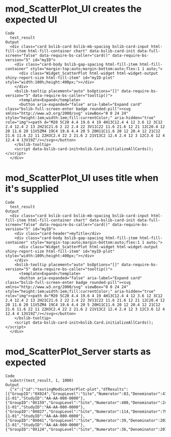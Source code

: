 # mod_ScatterPlot_UI creates the expected UI

    Code
      test_result
    Output
      <div class="card bslib-card bslib-mb-spacing bslib-card-input html-fill-item html-fill-container chart" data-bslib-card-init data-full-screen="false" data-require-bs-caller="card()" data-require-bs-version="5" id="myID">
        <div class="card-body bslib-gap-spacing html-fill-item html-fill-container" style="margin-top:auto;margin-bottom:auto;flex:1 1 auto;">
          <div class="Widget_ScatterPlot html-widget html-widget-output shiny-report-size html-fill-item" id="myID-plot" style="width:100%;height:400px;"></div>
        </div>
        <bslib-tooltip placement="auto" bsOptions="[]" data-require-bs-version="5" data-require-bs-caller="tooltip()">
          <template>Expand</template>
          <button aria-expanded="false" aria-label="Expand card" class="bslib-full-screen-enter badge rounded-pill"><svg xmlns="http://www.w3.org/2000/svg" viewBox="0 0 24 24" style="height:1em;width:1em;fill:currentColor;" aria-hidden="true" role="img"><path d="M20 5C20 4.4 19.6 4 19 4H13C12.4 4 12 3.6 12 3C12 2.4 12.4 2 13 2H21C21.6 2 22 2.4 22 3V11C22 11.6 21.6 12 21 12C20.4 12 20 11.6 20 11V5ZM4 19C4 19.6 4.4 20 5 20H11C11.6 20 12 20.4 12 21C12 21.6 11.6 22 11 22H3C2.4 22 2 21.6 2 21V13C2 12.4 2.4 12 3 12C3.6 12 4 12.4 4 13V19Z"/></svg></button>
        </bslib-tooltip>
        <script data-bslib-card-init>bslib.Card.initializeAllCards();</script>
      </div>

# mod_ScatterPlot_UI uses title when it's supplied

    Code
      test_result
    Output
      <div class="card bslib-card bslib-mb-spacing bslib-card-input html-fill-item html-fill-container chart" data-bslib-card-init data-full-screen="false" data-require-bs-caller="card()" data-require-bs-version="5" id="myID">
        <div class="card-header">myTitle</div>
        <div class="card-body bslib-gap-spacing html-fill-item html-fill-container" style="margin-top:auto;margin-bottom:auto;flex:1 1 auto;">
          <div class="Widget_ScatterPlot html-widget html-widget-output shiny-report-size html-fill-item" id="myID-plot" style="width:100%;height:400px;"></div>
        </div>
        <bslib-tooltip placement="auto" bsOptions="[]" data-require-bs-version="5" data-require-bs-caller="tooltip()">
          <template>Expand</template>
          <button aria-expanded="false" aria-label="Expand card" class="bslib-full-screen-enter badge rounded-pill"><svg xmlns="http://www.w3.org/2000/svg" viewBox="0 0 24 24" style="height:1em;width:1em;fill:currentColor;" aria-hidden="true" role="img"><path d="M20 5C20 4.4 19.6 4 19 4H13C12.4 4 12 3.6 12 3C12 2.4 12.4 2 13 2H21C21.6 2 22 2.4 22 3V11C22 11.6 21.6 12 21 12C20.4 12 20 11.6 20 11V5ZM4 19C4 19.6 4.4 20 5 20H11C11.6 20 12 20.4 12 21C12 21.6 11.6 22 11 22H3C2.4 22 2 21.6 2 21V13C2 12.4 2.4 12 3 12C3.6 12 4 12.4 4 13V19Z"/></svg></button>
        </bslib-tooltip>
        <script data-bslib-card-init>bslib.Card.initializeAllCards();</script>
      </div>

# mod_ScatterPlot_Server starts as expected

    Code
      substr(test_result, 1, 1000)
    Output
      {"x":{"id":"testingModScatterPlot-plot","dfResults":[{"GroupID":"0X024","GroupLevel":"Site","Numerator":83,"Denominator":4736,"Metric":0.0175,"Score":3.1416,"Flag":2,"MetricID":"Analysis_kri0001","SnapshotDate":"2019-11-01","StudyID":"AA-AA-000-0000"},{"GroupID":"0X159","GroupLevel":"Site","Numerator":400,"Denominator":24166,"Metric":0.0166,"Score":6.5483,"Flag":2,"MetricID":"Analysis_kri0001","SnapshotDate":"2019-11-01","StudyID":"AA-AA-000-0000"},{"GroupID":"0X027","GroupLevel":"Site","Numerator":114,"Denominator":7957,"Metric":0.0143,"Score":3.038,"Flag":2,"MetricID":"Analysis_kri0001","SnapshotDate":"2019-11-01","StudyID":"AA-AA-000-0000"},{"GroupID":"0X041","GroupLevel":"Site","Numerator":39,"Denominator":2034,"Metric":0.0192,"Score":2.3284,"Flag":1,"MetricID":"Analysis_kri0001","SnapshotDate":"2019-11-01","StudyID":"AA-AA-000-0000"},{"GroupID":"0X124","GroupLevel":"Site","Numerator":36,"Denominator":20748,"Metric":0.0017,"Score":-1.6687,"Flag":-1,"MetricID":"Analysis_kri0001","Sn 

